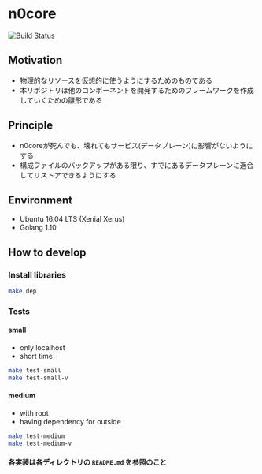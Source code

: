 # n0core

[![Build Status](https://travis-ci.org/n0stack/n0core.svg?branch=master)](https://travis-ci.org/n0stack/n0core)

## Motivation

- 物理的なリソースを仮想的に使うようにするためのものである
- 本リポジトリは他のコンポーネントを開発するためのフレームワークを作成していくための雛形である

## Principle

- n0coreが死んでも、壊れてもサービス(データプレーン)に影響がないようにする
- 構成ファイルのバックアップがある限り、すでにあるデータプレーンに適合してリストアできるようにする

## Environment

- Ubuntu 16.04 LTS (Xenial Xerus)
- Golang 1.10

## How to develop

### Install libraries

```sh
make dep
```

### Tests

#### small
- only localhost
- short time

```sh
make test-small
make test-small-v
```

#### medium

- with root
- having dependency for outside

```sh
make test-medium
make test-medium-v
```

#### 各実装は各ディレクトリの `README.md` を参照のこと
